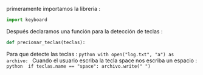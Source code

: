 primeramente importamos la libreria : 
  ```python
  import keyboard
  ```
Después declaramos una función para la detección de teclas :
  ```python
  def precionar_teclas(teclas):
  ```
Para que detecte las teclas :
    ```python
    with open("log.txt", "a") as archivo:
    ```
Cuando el usuario escriba la tecla space nos escriba un espacio :
        ```python 
        if teclas.name == "space":
            archivo.write(" ")
        ```
